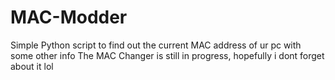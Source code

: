 # MAC-Modder
Simple Python script to find out the current MAC address of ur pc with some other info
The MAC Changer is still in progress, hopefully i dont forget about it lol
